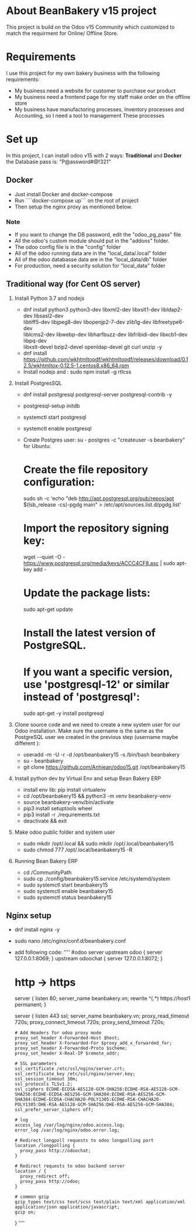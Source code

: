 # About BeanBakery v15 project

This project is build on the Odoo v15 Community which customized to match the requirment for Online/ Offline Store.

# Requirements
I use this project for my own bakery business with the following requirements:
- My business need a website for customer to purchase our product
- My business need a frontend page for my staff make order on the offline store
- My business have manufactoring processes, Inventory processes and Accounting, so I need a tool to management These processes


# Set up

In this project, I can install odoo v15 with 2 ways: **Traditional** and **Docker**
the Database pass is: "P@assword#@!321"

## Docker
- Just install Docker and docker-compose
- Run ````docker-compose up``` on the root of project
- Then setup the nginx proxy as mentioned below.

### Note
- If you want to change the DB password, edit the "odoo_pg_pass" file
- All the odoo's custom module should put in the "addons" folder.
- The odoo config file is in the "config" folder
- All of the odoo running data are in the "local_data/.local" folder
- All of the odoo databasse data are in the "local_data/db" folder
- For production, need a security solution for "local_data" folder

## Traditional way (for Cent OS server)
1. Install Python 3.7 and nodejs
    - dnf install python3 python3-dev libxml2-dev libxslt1-dev libldap2-dev libsasl2-dev \
                  libtiff5-dev libjpeg8-dev libopenjp2-7-dev zlib1g-dev libfreetype6-dev \
                  liblcms2-dev libwebp-dev libharfbuzz-dev libfribidi-dev libxcb1-dev libpq-dev \
                  libxslt-devel bzip2-devel openldap-devel git curl unzip -y
    - dnf install https://github.com/wkhtmltopdf/wkhtmltopdf/releases/download/0.12.5/wkhtmltox-0.12.5-1.centos8.x86_64.rpm
    -  Install nodejs and : sudo npm install -g rtlcss

2. Install PostgresSQL
    - dnf install postgresql postgresql-server postgresql-contrib -y
    - postgresql-setup initdb
    - systemctl start postgresql
    - systemctl enable postgresql
    - Create Postgres user: su - postgres -c "createuser -s beanbakery"
    for Ubuntu:
      # Create the file repository configuration:
      sudo sh -c 'echo "deb http://apt.postgresql.org/pub/repos/apt $(lsb_release -cs)-pgdg main" > /etc/apt/sources.list.d/pgdg.list'

      # Import the repository signing key:
      wget --quiet -O - https://www.postgresql.org/media/keys/ACCC4CF8.asc | sudo apt-key add -

      # Update the package lists:
      sudo apt-get update

      # Install the latest version of PostgreSQL.
      # If you want a specific version, use 'postgresql-12' or similar instead of 'postgresql':
      sudo apt-get -y install postgresql

3. Clone source code and we need to create a new system user for our Odoo installation. Make sure the username is the same as the PostgreSQL user we created in the previous step (username maybe different ):
    - useradd -m -U -r -d /opt/beanbakery15 -s /bin/bash beanbakery
    - su - beanbakery
    - git clone https://github.com/Anhjean/odoo15.git /opt/beanbakery15

4. Install python dev by Virtual Env and setup Bean Bakery ERP
    - install env lib: pip install virtualenv
    - cd /opt/beanbakery15 && python3 -m venv beanbakery-venv
    - source beanbakery-venv/bin/activate
    - pip3 install setuptools wheel
    - pip3 install -r ./requirements.txt
    - deactivate && exit

5. Make odoo public folder and system user
    - sudo mkdir /opt/.local && sudo mkdir /opt/.local/beanbakery15
    - sudo chmod 777 /opt/.local/beanbakery15 -R
    
6. Running Bean Bakery ERP
    - cd /CommunityPath
    - sudo cp ./config/beanbakery15.service /etc/systemd/system
    - sudo systemctl start beanbakery15
    - sudo systemctl enable beanbakery15
    - sudo systemctl status beanbakery15
    
## Nginx setup
- dnf install nginx -y
- sudo nano /etc/nginx/conf.d/beanbakery.conf
- add following code:
    ''''
        #odoo server
    upstream odoo {
      server 127.0.0.1:8069;
    }
    upstream odoochat {
      server 127.0.0.1:8072;
    }

    # http -> https
    server {
      listen 80;
      server_name beanbakery.vn;
      rewrite ^(.*) https://$host$1 permanent;
    }

    server {
      listen 443 ssl;
      server_name beanbakery.vn;
      proxy_read_timeout 720s;
      proxy_connect_timeout 720s;
      proxy_send_timeout 720s;

      # Add Headers for odoo proxy mode
      proxy_set_header X-Forwarded-Host $host;
      proxy_set_header X-Forwarded-For $proxy_add_x_forwarded_for;
      proxy_set_header X-Forwarded-Proto $scheme;
      proxy_set_header X-Real-IP $remote_addr;

      # SSL parameters
      ssl_certificate /etc/ssl/nginx/server.crt;
      ssl_certificate_key /etc/ssl/nginx/server.key;
      ssl_session_timeout 30m;
      ssl_protocols TLSv1.2;
      ssl_ciphers ECDHE-ECDSA-AES128-GCM-SHA256:ECDHE-RSA-AES128-GCM-SHA256:ECDHE-ECDSA-AES256-GCM-SHA384:ECDHE-RSA-AES256-GCM-SHA384:ECDHE-ECDSA-CHACHA20-POLY1305:ECDHE-RSA-CHACHA20-POLY1305:DHE-RSA-AES128-GCM-SHA256:DHE-RSA-AES256-GCM-SHA384;
      ssl_prefer_server_ciphers off;

      # log
      access_log /var/log/nginx/odoo.access.log;
      error_log /var/log/nginx/odoo.error.log;

      # Redirect longpoll requests to odoo longpolling port
      location /longpolling {
        proxy_pass http://odoochat;
      }

      # Redirect requests to odoo backend server
      location / {
        proxy_redirect off;
        proxy_pass http://odoo;
      }

      # common gzip
      gzip_types text/css text/scss text/plain text/xml application/xml application/json application/javascript;
      gzip on;
    }
    ''''
